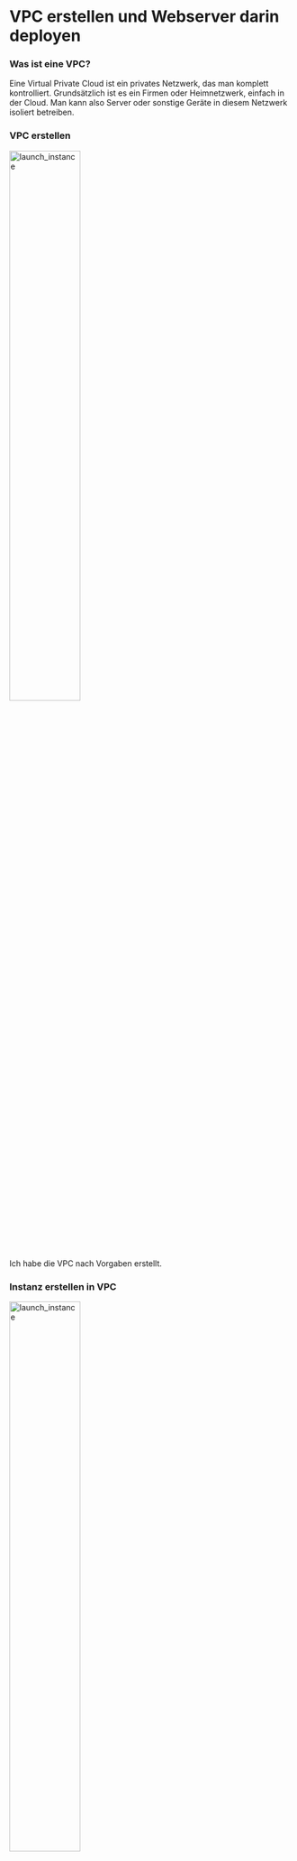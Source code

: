 
# VPC erstellen und Webserver darin deployen

### Was ist eine VPC?
Eine Virtual Private Cloud ist ein privates Netzwerk, das man komplett kontrolliert. Grundsätzlich ist es ein Firmen oder Heimnetzwerk, einfach in der Cloud. Man kann also Server oder sonstige Geräte in diesem Netzwerk isoliert betreiben. 

### VPC erstellen
<img width=50% height=50% alt="launch_instance" src="https://github.com/user-attachments/assets/b185e9fd-250b-44c4-98f1-b9a6b8db1c74">

Ich habe die VPC nach Vorgaben erstellt. 

### Instanz erstellen in VPC
<img width=50% height=50% alt="launch_instance" src="https://github.com/user-attachments/assets/0f49a22e-9b1c-42ad-870c-816038065eb4">

Danach erstelle ich die Instanz. Komischerweise zeigte es die Security group, die ich zuerst erstelle nicht an, weshalb ich sie auf dem Menu der Instanz erstelle musste. Deshalb bekam bei der **Benotung** (siehe unten) nicht die volle Punktzahl. 

<img width=50% height=50% alt="launch_instance" src="https://github.com/user-attachments/assets/a58e7618-b6c4-46ab-941a-b970214a1bb8">

### Netzwerkeinstellungen der Instanz
<img width=50% height=50% alt="launch_instance" src="https://github.com/user-attachments/assets/d3a9ee95-5caf-4092-a9ca-ebde9d7ff63b">

Hier erkennt man die IP-Adresse der Instanz. Wichtig war hier, dass die Instanz nicht in der Standard-VPC erstellt wurde, sondern in dem VPC, das ich erstellt hatte. 

### Beweise
<img width=50% height=50% alt="launch_instance" src="https://github.com/user-attachments/assets/a906f172-a69c-4322-bc7d-6c849e5535f9">
<img width=50% height=50% alt="launch_instance" src="https://github.com/user-attachments/assets/75b3501f-fb2d-4c7e-85ba-dcdab50f39da">

Auf diesen Bildern erkennt man, die IP-Adresse und den Loadtest. 

### Fazit
Ich brauchte mehrere Versuche, bis ich die VPC richtig erstellt hatte. Anfangs verstand ich nicht ganz warum man vier Subnetze erstellen sollte. 

Jetzt denke ich, dass man die öffentlich zugänglichen Services im öffentlichen Subnetz deployed und das Backend von bspw. dem Webserver also eine Datenbank im privaten Subnetz. Die Privaten Subnetze können durch das NAT ins Internet und aber umgekehrt nicht gefunden werden. So erreicht man, dass die Datenbank nicht direkt über das Internet zugänglich ist. 

## Quellen
- [Was ist eine VPC? - ChatGPT](https://chatgpt.com/share/670e42b6-c5bc-8010-8804-c0788d0cee37) 
